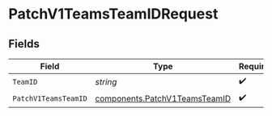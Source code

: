 # PatchV1TeamsTeamIDRequest


## Fields

| Field                                                                          | Type                                                                           | Required                                                                       | Description                                                                    |
| ------------------------------------------------------------------------------ | ------------------------------------------------------------------------------ | ------------------------------------------------------------------------------ | ------------------------------------------------------------------------------ |
| `TeamID`                                                                       | *string*                                                                       | :heavy_check_mark:                                                             | N/A                                                                            |
| `PatchV1TeamsTeamID`                                                           | [components.PatchV1TeamsTeamID](../../models/components/patchv1teamsteamid.md) | :heavy_check_mark:                                                             | N/A                                                                            |